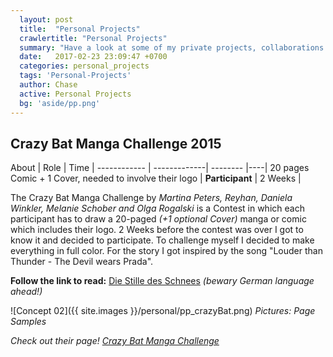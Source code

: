 ```yaml
---
  layout: post
  title:  "Personal Projects"
  crawlertitle: "Personal Projects"
  summary: "Have a look at some of my private projects, collaborations and contests."
  date:   2017-02-23 23:09:47 +0700
  categories: personal_projects
  tags: 'Personal-Projects'
  author: Chase
  active: Personal Projects
  bg: 'aside/pp.png'
---
```



## **Crazy Bat Manga Challenge 2015**

About | Role | Time |
------------ | -------------| -------- |----|
20 pages Comic + 1 Cover, needed to involve their logo | **Participant** | 2 Weeks |

The Crazy Bat Manga Challenge by *Martina Peters, Reyhan, Daniela Winkler, Melanie Schober and Olga Rogalski* is a Contest in which each participant has to draw a 20-paged *(+1 optional Cover)* manga or comic which includes their logo. 2 Weeks before the contest was over I got to know it and decided to participate. To challenge myself I decided to make everything in full color. For the story I got inspired by the song "Louder than Thunder - The Devil wears Prada". 

**Follow the link to read:** [Die Stille des Schnees](http://animexx.onlinewelten.com/doujinshi/zeichner/628290/61666/) *(bewary German language ahead!)*

![Concept 02]({{ site.images }}/personal/pp_crazyBat.png)
*Pictures: Page Samples*

*Check out their page! [Crazy Bat Manga Challenge](https://www.facebook.com/CrazyBatMangaChallenge/?fref=ts)*
